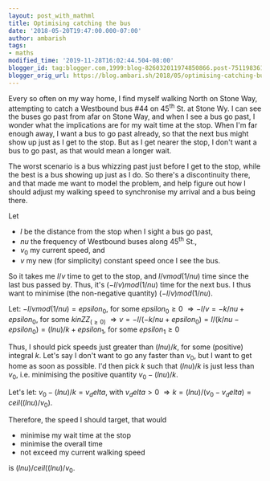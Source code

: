 ```yaml
---
layout: post_with_mathml
title: Optimising catching the bus
date: '2018-05-20T19:47:00.000-07:00'
author: ambarish
tags:
- maths
modified_time: '2019-11-28T16:02:44.504-08:00'
blogger_id: tag:blogger.com,1999:blog-826032011974850866.post-7511983616468676323
blogger_orig_url: https://blog.ambari.sh/2018/05/optimising-catching-bus.html
---
```


Every so often on my way home, I find myself walking North on Stone Way, attempting to catch a Westbound bus #44 on 45<sup>th</sup> St. at Stone Wy. I can see the buses go past from afar on Stone Way, and when I see a bus go past, I wonder what the implications are for my wait time at the stop. When I'm far enough away, I want a bus to go past already, so that the next bus might show up just as I get to the stop. But as I get nearer the stop, I don't want a bus to go past, as that would mean a longer wait.

The worst scenario is a bus whizzing past just before I get to the stop, while the best is a bus showing up just as I do. So there's a discontinuity there, and that made me want to model the problem, and help figure out how I should adjust my walking speed to synchronise my arrival and a bus being there.

Let

* $l$ be the distance from the stop when I sight a bus go past,
* $nu$ the frequency of Westbound buses along 45<sup>th</sup> St.,
* $v_0$ my current speed, and
* $v$ my new (for simplicity) constant speed once I see the bus.

So it takes me $l/v$ time to get to the stop, and $l/v mod (1/nu)$ time since the last bus passed by. Thus, it's $(-l/v) mod (1/nu)$ time for the next bus. I thus want to minimise (the non-negative quantity) $(-l/v) mod (1/nu)$.

Let: $-l/v mod (1/nu) = epsilon_0$, for some $epsilon_0 ≥ 0$
$⇒ -l/v = -k/nu + epsilon_0$, for some $k in ZZ_(≥0)$
$⇒ v = -l/(-k/nu + epsilon_0) = l/(k/nu - epsilon_0) = (l nu)/k + epsilon_1$, for some $epsilon_1 ≥ 0$

Thus, I should pick speeds just greater than $(l nu)/k$, for some (positive) integral $k$. Let's say I don't want to go any faster than $v_0$, but I want to get home as soon as possible. I'd then pick $k$ such that $(l nu)/k$ is just less than $v_0$, i.e. minimising the positive quantity $v_0 - (l nu)/k$.

Let's let: $v_0 - (l nu)/k = v_delta$, with $v_delta > 0$
$⇒ k = (l nu)/(v_0 - v_delta) = ceil((l nu)/v_0)$.

Therefore, the speed I should target, that would

* minimise my wait time at the stop
* minimise the overall time
* not exceed my current walking speed

is $(l nu)/ceil((l nu)/v_0$.

